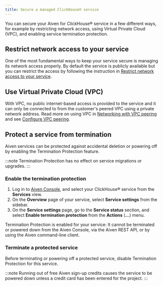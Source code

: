```yaml
---
title: Secure a managed ClickHouse® service
---
```


You can secure your Aiven for ClickHouse® service in a few different ways, for example by restricting network access, using Virtual Private Cloud (VPC), and enabling service termination protection.

## Restrict network access to your service

One of the most fundamental ways to keep your service secure is managing
its network access properly. By default the service is publicly
available but you can restrict the access by following the instruction
in
[Restrict network access to your service](/docs/platform/howto/restrict-access).

## Use Virtual Private Cloud (VPC)

With VPC, no public internet-based access is provided to the service and
it can only be connected to from the customer's peered VPC using a
private network address. Read more on using VPC in
[Networking with VPC peering](/docs/platform/concepts/cloud-security#networking-with-vpc-peering) and see
[Configure VPC peering](/docs/platform/howto/manage-vpc-peering#platform_howto_setup_vpc_peering).

## Protect a service from termination

Aiven services can be protected against accidental deletion or powering
off by enabling the Termination Protection feature.

:::note
Termination Protection has no effect on service migrations or upgrades.
:::

### Enable the termination protection

1.  Log in to [Aiven Console](https://console.aiven.io/), and select
    your ClickHouse® service from the **Services** view.
1.  On the **Overview** page of your service, select **Service
    settings** from the sidebar.
1.  On the **Service settings** page, go to the **Service status**
    section, and select **Enable termination protection** from the
    **Actions** (**...**) menu.

Termination Protection is enabled for your service: It cannot be
terminated or powered down from the Aiven Console, via the Aiven
REST API, or by using the Aiven command-line client.

### Terminate a protected service

Before terminating or powering off a protected service,
disable Termination Protection for this service.

:::note
Running out of free Aiven sign-up credits causes the service to be
powered down unless a credit card has been entered for the project.
:::
